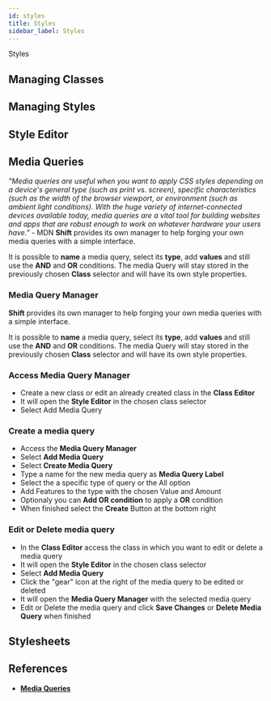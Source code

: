 ```yaml
---
id: styles
title: Styles
sidebar_label: Styles
---
```

Styles
## Managing Classes

## Managing Styles

## Style Editor


## Media Queries
_"Media queries are useful when you want to apply CSS styles depending on a device's general type (such as print vs. screen), specific characteristics (such as the width of the browser viewport, or environment (such as ambient light conditions). With the huge variety of internet-connected devices available today, media queries are a vital tool for building websites and apps that are robust enough to work on whatever hardware your users have."_ - MDN
__Shift__ provides its own manager to help forging your own media queries with a simple interface.

It is possible to __name__ a media query, select its __type__, add __values__ and still use the __AND__ and __OR__ conditions.
The media Query will stay stored in the previously chosen __Class__ selector and will have its own style properties.


### Media Query Manager
__Shift__ provides its own manager to help forging your own media queries with a simple interface.

It is possible to __name__ a media query, select its __type__, add __values__ and still use the __AND__ and __OR__ conditions.
The media Query will stay stored in the previously chosen __Class__ selector and will have its own style properties.

### Access Media Query Manager
* Create a new class or edit an already created class in the __Class Editor__ 
* It will open the __Style Editor__ in the chosen class selector
* Select Add Media Query
### Create a media query
* Access the __Media Query Manager__
* Select __Add Media Query__
* Select __Create Media Query__
* Type a name for the new media query as __Media Query Label__
* Select the a specific type of query or the All option
* Add Features to the type with the chosen Value and Amount
* Optionaly you can __Add OR condition__ to apply a __OR__ condition
* When finished select the __Create__ Button at the bottom right
### Edit or Delete media query
* In the __Class Editor__ access the class in which you want to edit or delete a media query 
* It will open the __Style Editor__ in the chosen class selector
* Select __Add Media Query__
* Click the "gear" icon at the right of the media query to be edited or deleted
* It will open the __Media Query Manager__ with the selected media query
* Edit or Delete the media query and click __Save Changes__ or __Delete Media Query__ when finished


## Stylesheets




## References
* [__Media Queries__](https://developer.mozilla.org/en-US/docs/Web/CSS/Media_Queries)
